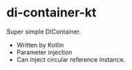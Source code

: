 # di-container-kt

Super simple DIContainer.

* Written by Kotlin
* Parameter injection
* Can inject circular reference instance.
